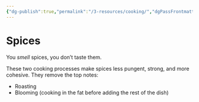```yaml
---
{"dg-publish":true,"permalink":"/3-resources/cooking/","dgPassFrontmatter":true}
---
```


# Spices

You *smell* spices, you don’t taste them.

These two cooking processes make spices less pungent, strong, and more cohesive. They remove the top notes:
- Roasting
- Blooming (cooking in the fat before adding the rest of the dish)